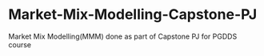 # Market-Mix-Modelling-Capstone-PJ
Market Mix Modelling(MMM) done as part of Capstone PJ for PGDDS course
